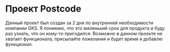 # Проект Postcode
Данный проект был создан за 2 дня по внутренней необходимости компании GKS. Я понимаю, что это маленький срок для продукта и буду раз узнать, что он кому-то пригодился. Возможно в данном проекте не хватает функционала, присылайте пожелания и будет время я добавлю функционал. 
